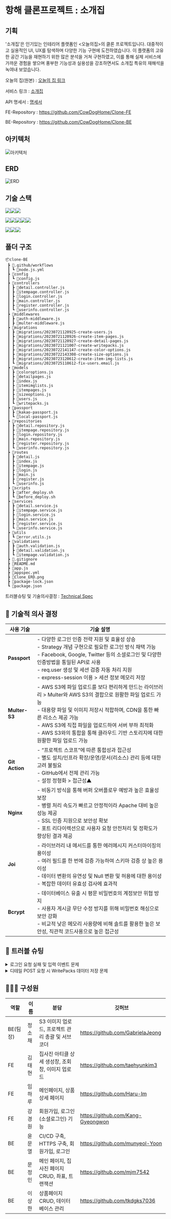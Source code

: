 # 항해 클론프로젝트 : 소개집

## 기획

'소개집'은 인기있는 인테리어 플랫폼인 <오늘의집>의 클론 프로젝트입니다. 대중적이고 실용적인 UI, UX를 탐색하며 다양한 기능 구현에 도전하였습니다. 이 플랫폼의 고유한 공간 기능을 재현하기 위한 많은 분석을 거쳐 구현하였고, 이를 통해 실제 서비스에 가까운 경험을 쌓으며 풍부한 기능성과 실용성을 강조하면서도 소개집 특유의 재해석을 녹여내 보았습니다.

오늘의 집(원본) : [오늘의 집 링크](https://ohou.se/)

서비스 링크 : [소개집](https://flatland.shop/)

API 명세서 : [명세서](https://docs.google.com/spreadsheets/d/18N-oHqhDXmBjzYYKPYeN8ghFRAOXBLCZdJJ8N4JHpjg/edit?usp=sharing)

FE-Repository : https://github.com/CowDogHome/Clone-FE

BE-Repository : https://github.com/CowDogHome/Clone-BE

## 아키텍처

![아키텍처](/아키텍처.png)

## ERD

![ERD](/Clone_ERD.png)

## 기술 스택

![](https://camo.githubusercontent.com/7d7b100e379663ee40a20989e6c61737e6396c1dafc3a7c6d2ada8d4447eb0e4/68747470733a2f2f696d672e736869656c64732e696f2f62616467652f6e6f64652e6a732d3644413535463f7374796c653d666f722d7468652d6261646765266c6f676f3d6e6f64652e6a73266c6f676f436f6c6f723d7768697465)![](https://camo.githubusercontent.com/5f06192d3f3c5bcd392b6936d8c3c40d4c6aad18920bc7abf67c11f5ccfd4942/68747470733a2f2f696d672e736869656c64732e696f2f62616467652f657870726573732d3030303030303f7374796c653d666f722d7468652d6261646765266c6f676f3d65787072657373266c6f676f436f6c6f723d7768697465)![](https://camo.githubusercontent.com/d8ac4c7a04a98fe1c0c982f18f0522c58e5cdee512e94a57d3d552dad6eb3bd8/68747470733a2f2f696d672e736869656c64732e696f2f62616467652f4a534f4e2057656220546f6b656e732d3030303030303f7374796c653d666f722d7468652d6261646765266c6f676f3d4a534f4e2057656220546f6b656e73266c6f676f436f6c6f723d7768697465)

![](https://camo.githubusercontent.com/97ab783ee5c3992b11126cce973670e336acc4e71829dd0ad39aa339a43b771b/68747470733a2f2f696d672e736869656c64732e696f2f62616467652f676974687562616374696f6e732d3230383846462e7376673f7374796c653d666f722d7468652d6261646765266c6f676f3d676974687562616374696f6e73266c6f676f436f6c6f723d7768697465)![](https://camo.githubusercontent.com/cf5c1e40095f0f323b7763d51da79ec685aaf6856d2d1d1c87bae70b6b194b97/68747470733a2f2f696d672e736869656c64732e696f2f62616467652f2d616d617a6f6e73332d4542303031423f7374796c653d666f722d7468652d6261646765266c6f676f3d616d617a6f6e7333266c6f676f436f6c6f723d7768697465)![](https://camo.githubusercontent.com/4562c2cf5e2f49554c7c82ece5b905d8982e57951aa3a7966467022733b2d374/68747470733a2f2f696d672e736869656c64732e696f2f62616467652f2d616d617a6f6e6563322d4646393930303f7374796c653d666f722d7468652d6261646765266c6f676f3d616d617a6f6e656332266c6f676f436f6c6f723d7768697465)![](https://camo.githubusercontent.com/76cd4c8e806c489ba3947bd2cb881e2e52c76f0a0038bee37d46fee94c6175a1/68747470733a2f2f696d672e736869656c64732e696f2f62616467652f2d41575320436f64654465706c6f792d3542413734353f7374796c653d666f722d7468652d6261646765266c6f676f3d41575320436f64654465706c6f79266c6f676f436f6c6f723d7768697465)![](https://camo.githubusercontent.com/933c97f50caaea4aaca1ac2f6bf306446ff6df4291ce0a70965ab0d11acd4385/68747470733a2f2f696d672e736869656c64732e696f2f62616467652f2d4e67696e782d677265656e3f7374796c653d666f722d7468652d6261646765266c6f676f3d4e67696e78266c6f676f436f6c6f723d7768697465)

![](https://camo.githubusercontent.com/41a19c1f24581c8c317a881a47582c6d73af2b20e0f6b9aab7ec0bb43ddba88b/68747470733a2f2f696d672e736869656c64732e696f2f62616467652f2d616d617a6f6e7264732d3532374646463f7374796c653d666f722d7468652d6261646765266c6f676f3d616d617a6f6e726473266c6f676f436f6c6f723d7768697465)![](https://camo.githubusercontent.com/124c378aa588501ba68fa7878eb2eec94f2e443f7c6a94c562e66cdc4d617b1b/68747470733a2f2f696d672e736869656c64732e696f2f62616467652f2d6d7973716c2d626c75653f7374796c653d666f722d7468652d6261646765266c6f676f3d4d7973716c266c6f676f436f6c6f723d7768697465)![](https://camo.githubusercontent.com/50c8dacf8a3468b5c4150b154d41c0d5a4c95ab11a2e3a589bb2a86a9e110bc3/68747470733a2f2f696d672e736869656c64732e696f2f62616467652f2d73657175656c697a652d626c75653f7374796c653d666f722d7468652d6261646765266c6f676f3d53657175656c697a65266c6f676f436f6c6f723d7768697465)

## 폴더 구조

```
📦clone-BE
 ┣ 📂.github/workflows
 ┃ ┗ 📜node.js.yml
 ┣ 📂config
 ┃ ┗ 📜config.js
 ┣ 📂controllers
 ┃ ┣ 📜detail.controller.js
 ┃ ┣ 📜itempage.controller.js
 ┃ ┣ 📜login.controller.js
 ┃ ┣ 📜main.controller.js
 ┃ ┣ 📜register.controller.js
 ┃ ┗ 📜userinfo.controller.js
 ┣ 📂middlewares
 ┃ ┣ 📜auth-middleware.js
 ┃ ┣ 📜multer-middleware.js
 ┣ 📂migrations
 ┃ ┣ 📜migrations/20230721120925-create-users.js
 ┃ ┣ 📜migrations/20230721120926-create-item-pages.js
 ┃ ┣ 📜migrations/20230721120927-create-detail-pages.js
 ┃ ┣ 📜migrations/20230721121007-create-writepacks.js
 ┃ ┣ 📜migrations/20230722141147-create-color-options.js
 ┃ ┣ 📜migrations/20230722143308-create-size-options.js
 ┃ ┣ 📜migrations/20230723120612-create-item-img-lists.js
 ┃ ┗ 📜migrations/20230725110612-fix-users.email.js
 ┣ 📂models
 ┃ ┣ 📜coloroptions.js
 ┃ ┣ 📜detailpages.js
 ┃ ┣ 📜index.js
 ┃ ┣ 📜itemimglists.js
 ┃ ┣ 📜itempages.js
 ┃ ┣ 📜sizeoptions.js
 ┃ ┣ 📜users.js
 ┃ ┗ 📜writepacks.js
 ┣ 📂passport
 ┃ ┣ 📜kakao-passport.js
 ┃ ┗ 📜local-passport.js
 ┣ 📂repositories
 ┃ ┣ 📜detail.repository.js
 ┃ ┣ 📜itempage.repository.js
 ┃ ┣ 📜login.repository.js
 ┃ ┣ 📜main.repository.js
 ┃ ┣ 📜register.repository.js
 ┃ ┗ 📜userinfo.repository.js
 ┣ 📂routes
 ┃ ┣ 📜detail.js
 ┃ ┣ 📜index.js
 ┃ ┣ 📜itempage.js
 ┃ ┣ 📜login.js
 ┃ ┣ 📜main.js
 ┃ ┣ 📜register.js
 ┃ ┗ 📜userinfo.js
 ┣ 📂scripts
 ┃ ┣ 📜after_deploy.sh
 ┃ ┗ 📜before_deploy.sh
 ┣ 📂services
 ┃ ┣ 📜detail.service.js
 ┃ ┣ 📜itempage.service.js
 ┃ ┣ 📜login.service.js
 ┃ ┣ 📜main.service.js
 ┃ ┣ 📜register.service.js
 ┃ ┗ 📜userinfo.service.js
 ┣ 📂utils
 ┃ ┗ 📜error.utils.js
 ┣ 📂validations
 ┃ ┣ 📜auth.validation.js
 ┃ ┣ 📜detail.validation.js
 ┃ ┗ 📜itempage.validation.js
 ┣ 📜.gitignore
 ┣ 📜README.md
 ┣ 📜app.js
 ┣ 📜appspec.yml
 ┣ 📜Clone_ERD.png
 ┣ 📜package-lock.json
 ┗ 📜package.json
```

트러블슈팅 및 기술의사결정 : [Technical Spec](https://hungry-mascara-804.notion.site/7-Technical-Specification-d291d45a118e4a878cc75c486ce66e3f?pvs=4)

## 🔧 기술적 의사 결정

| 사용 기술      | 기술 설명                                                                                                                                                                                                                                                                                                                                   |
| -------------- | ------------------------------------------------------------------------------------------------------------------------------------------------------------------------------------------------------------------------------------------------------------------------------------------------------------------------------------------- |
| **Passport**   | - 다양한 로그인 인증 전략 지원 및 효율성 상승 </br>- Strategy 개념 구현으로 필요한 로그인 방식 채택 가능 </br>- Facebook, Google, Twitter 등의 소셜로그인 및 다양한 인증방법을 통일된 API로 사용 </br> - req.user 생성 및 세션 검증 자동 처리 지원 </br>- express-session 이용 > 세션 정보 메모리 저장                                      |
| **Multer-S3**  | - AWS S3에 파일 업로드를 보다 편리하게 만드는 라이브러리 > Multer와 AWS S3의 결합으로 원활한 파일 업로드 가능 </br> - 대용량 파일 및 이미지 저장시 적합하며, CDN을 통한 빠른 리소스 제공 가능 </br> - AWS S3에 직접 파일을 업로드하여 서버 부하 최적화 </br> - AWS S3와의 통합을 통해 클라우드 기반 스토리지에 대한 원활한 파일 업로드 가능 |
| **Git Action** | - “프로젝트 스코프”에 따른 통합성과 접근성 </br> - 별도 설치/인프라 확장/운영/문서(리소스) 관리 등에 대한 고려 불필요 </br> - GitHub에서 전체 관리 가능 </br> - 설정 정형화 > 접근성▲                                                                                                                                                       |
| **Nginx**      | - 비동기 방식을 통해 버퍼 오버플로우 예방과 높은 효율성 보장 </br> - 병렬 처리 속도가 빠르고 안정적이라 Apache 대비 높은 성능 제공 </br> - SSL 인증 지원으로 보안성 확보 </br> - 포트 리다이렉션으로 사용자 요청 안전처리 및 정확도가 향상된 결과 제공                                                                                      |
| **Joi**        | - 라이브러리 내 메서드를 통한 에러메시지 커스터마이징의 용이성 </br> - 여러 필드를 한 번에 검증 가능하여 스키마 검증 상 높은 용이성 </br> - 데이터 변환의 유연성 및 Null 변환 및 허용에 대한 용이성 </br> - 복잡한 데이터 유효성 검사에 효과적                                                                                              |
| **Bcrypt**     | - 데이터베이스 유출 시 평문 비밀번호의 계정보안 위협 방지 </br> - 사용자 게시글 무단 수정 방지를 위해 비밀번호 해싱으로 보안 강화 </br> - 비교적 낮은 메모리 사용량에 비해 솔트를 활용한 높은 보안성, 직관적 코드사용으로 높은 접근성                                                                                                       |

## 🧨 트러블 슈팅

<details>
<summary>로그인 요청 실패 및 입력 이벤트 문제</summary>

  <br>
  
**`문제`**
JWT 토큰을 Header에서 제대로 불러오지 못하는 문제가 발생. 이는 서버가 HTTP 헤더의 필드 이름을 대소문자에 민감하게 처리하였기 때문이었음.

**`해결`**
HTTP 헤더 필드 이름은 대소문자를 구분하지 않는 점을 활용하였음. 즉, "Authorization", "authorization", "AUTHORIZATION" 등은 모두 동일하게 취급됨. 따라서, req.headers.Cowdog 를 req.headers.cowdog 로 수정하여 문제를 해결함.

</details>

<details>
<summary>디테일 POST 요청 시 WritePacks 데이터 저장 문제</summary>

  <br>
  
**`문제`**
디테일 POST 요청을 처리하면서, WritePacks에도 데이터가 저장되어야 함. 그러나 아이템 정보 혹은 좌표에서 문제가 발생하면 디테일 데이터만 생성되는 문제 발생.

**`해결`**
HTTP 헤더 필드 이름은 대소문자를 구분하지 않는 점을 활용하였음. 즉, "Authorization", "authorization", "AUTHORIZATION" 등은 모두 동일하게 취급됨. 따라서, req.headers.Cowdog 를 req.headers.cowdog 로 수정하여 문제를 해결함.

</details>

## 👨‍👩‍👧 구성원

| 역할     | 이름   | 분담                                              | 깃허브                            |
| -------- | ------ | ------------------------------------------------- | --------------------------------- |
| BE(팀장) | 정소채 | S3 이미지 업로드, 프로젝트 관리 총괄 및 서브 코더 | https://github.com/GabrielaJeong  |
| FE       | 김태현 | 집사진 아티클 상세 생성창, 조회창, 이미지 업로드  | https://github.com/taehyunkim3    |
| FE       | 임하루 | 메인페이지, 상품 상세 페이지                      | https://github.com/Haru-Im        |
| FE       | 강경원 | 회원가입, 로그인 (소셜로그인) 기능                | https://github.com/Kang-Gyeongwon |
| BE       | 윤문열 | CI/CD 구축, HTTPS 구축, 회원가입, 로그인          | https://github.com/munyeol-Yoon   |
| BE       | 문정민 | 메인 페이지, 집사진 페이지 CRUD, 좌표, 트랜잭션   | https://github.com/mjm7542        |
| BE       | 이상한 | 상품페이지 CRUD, 데이터베이스 관리                | https://github.com/tkdgks7036     |

